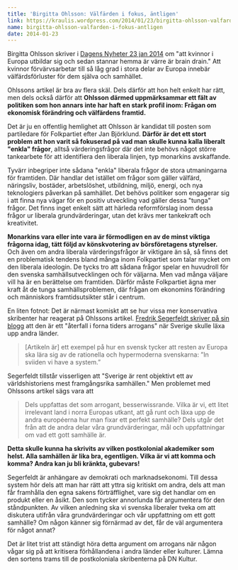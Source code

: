 ```yaml
---
title: 'Birgitta Ohlsson: Välfärden i fokus, äntligen'
link: https://kraulis.wordpress.com/2014/01/23/birgitta-ohlsson-valfarden-i-fokus-antligen/
name: birgitta-ohlsson-valfarden-i-fokus-antligen
date: 2014-01-23
---
```

Birgitta Ohlsson skriver i [Dagens Nyheter 23 jan 2014](http://www.dn.se/debatt/valutbildade-hemmafruar-valdig-valfardsforlust-for-eu/) om "att kvinnor i Europa utbildar sig och sedan stannar hemma är värre är brain drain." Att kvinnor förvärvsarbetar till så låg grad i stora delar av Europa innebär välfärdsförluster för dem själva och samhället.

Ohlssons artikel är bra av flera skäl. Dels därför att hon helt enkelt har rätt, men dels också därför att **Ohlsson därmed uppmärksammar ett fält av politiken som hon annars inte har haft en stark profil inom: Frågan om ekonomisk förändring och välfärdens framtid.**



Det är ju en offentlig hemlighet att Ohlsson är kandidat till posten som partiledare för Folkpartiet efter Jan Björklund. **Därför är det ett stort problem att hon varit så fokuserad på vad man skulle kunna kalla liberalt "enkla" frågor**, alltså värderingsfrågor där det inte behövs något större tankearbete för att identifiera den liberala linjen, typ monarkins avskaffande.

Tyvärr inbegriper inte sådana "enkla" liberala frågor de stora utmaningarna för framtiden. Där handlar det istället om frågor som gäller välfärd, näringsliv, bostäder, arbetslöshet,  utbildning, miljö, energi, och nya teknologiers påverkan på samhället. Det behövs politiker som engagerar sig i att finna nya vägar för en positiv utveckling vad gäller dessa "tunga" frågor. Det finns inget enkelt sätt att härleda reformförslag inom dessa frågor ur liberala grundvärderingar, utan det krävs mer tankekraft och kreativitet.

**Monarkins vara eller inte vara är förmodligen en av de minst viktiga frågorna idag, tätt följd av könskvotering av börsföretagens styrelser.** Och även om andra liberala värderingsfrågor är viktigare än så, så finns det en problematisk tendens bland många inom Folkpartiet som talar mycket om den liberala ideologin. De tycks tro att sådana frågor spelar en huvudroll för den svenska samhällsutvecklingen och för väljarna. Men vad många väljare vill ha är en berättelse om framtiden. Därför måste Folkpartiet ägna mer kraft åt de tunga samhällsproblemen, där frågan om ekonomins förändring och människors framtidsutsikter står i centrum.

En liten fotnot: Det är närmast komiskt att se hur vissa mer konservativa skribenter har reagerat på Ohlssons artikel. [Fredrik Segerfeldt skriver på sin blogg](http://metrobloggen.se/segerfeldt/sviiden-vi-solved-dat-problem/) att den är ett "återfall i forna tiders arrogans" när Sverige skulle läxa upp andra länder.

> [Artikeln är] ett exempel på hur en svensk tycker att resten av Europa ska lära sig av de rationella och hypermoderna svenskarna: ”In sviiden vi have a system.”

Segerfeldt tillstår visserligen att "Sverige är rent objektivt ett av världshistoriens mest framgångsrika samhällen." Men problemet med Ohlssons artikel sägs vara att

> Dels uppfattas det som arrogant, besserwissrande. Vilka är vi, ett litet irrelevant land i norra Europas utkant, att gå runt och läxa upp de andra européerna hur man fixar ett perfekt samhälle? Dels utgår det från att de andra delar våra grundvärderingar, mål och uppfattningar om vad ett gott samhälle är.

**Detta skulle kunna ha skrivits av vilken postkolonial akademiker som helst. Alla samhällen är lika bra, egentligen. Vilka är vi att komma och komma? Andra kan ju bli kränkta, gubevars!**

Segerfeldt är anhängare av demokrati och marknadsekonomi. Till dessa system hör dels att man har rätt att yttra sig kritiskt om andra, dels att man får framhålla den egna sakens förträfflighet, vare sig det handlar om en produkt eller en åsikt. Den som tycker annorlunda får argumentera för den ståndpunkten. Av vilken anledning ska vi svenska liberaler tveka om att diskutera utifrån våra grundvärderingar och vår uppfattning om ett gott samhälle? Om någon känner sig förnärmad av det, får de väl argumentera för något annat?

Det är litet trist att ständigt höra detta argument om arrogans när någon vågar sig på att kritisera förhållandena i andra länder eller kulturer. Lämna den sortens trams till de postkoloniala skribenterna på DN Kultur.

